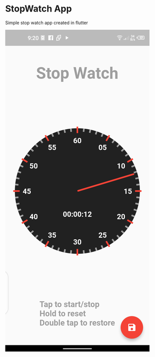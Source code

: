 # StopWatch App

Simple stop watch app created in flutter

![Stop watch app screenshot](assets/screenshot.png "Screenshot")
